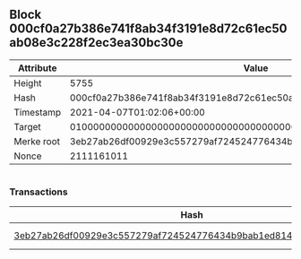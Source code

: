 ## Block 000cf0a27b386e741f8ab34f3191e8d72c61ec50ab08e3c228f2ec3ea30bc30e

Attribute | Value
--- | ---
Height | 5755
Hash | 000cf0a27b386e741f8ab34f3191e8d72c61ec50ab08e3c228f2ec3ea30bc30e
Timestamp | 2021-04-07T01:02:06+00:00
Target | 0100000000000000000000000000000000000000000000000000000000000000
Merke root | 3eb27ab26df00929e3c557279af724524776434b9bab1ed8143cb025cdda7db6
Nonce | 2111161011

```

```

### Transactions

Hash | Amount
--- | ---
[3eb27ab26df00929e3c557279af724524776434b9bab1ed8143cb025cdda7db6](3eb27ab26df00929e3c557279af724524776434b9bab1ed8143cb025cdda7db6.md) | 10.00000000 SKEPTI 
